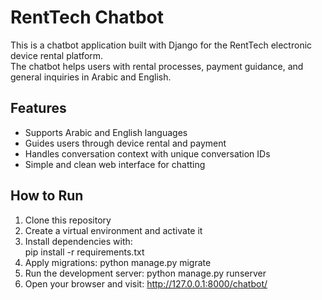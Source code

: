 # RentTech Chatbot

This is a chatbot application built with Django for the RentTech electronic device rental platform.  
The chatbot helps users with rental processes, payment guidance, and general inquiries in Arabic and English.

## Features
- Supports Arabic and English languages
- Guides users through device rental and payment
- Handles conversation context with unique conversation IDs
- Simple and clean web interface for chatting

## How to Run

1. Clone this repository  
2. Create a virtual environment and activate it  
3. Install dependencies with:  
   pip install -r requirements.txt
4. Apply migrations:
   python manage.py migrate
5. Run the development server:
   python manage.py runserver
6. Open your browser and visit:
http://127.0.0.1:8000/chatbot/
